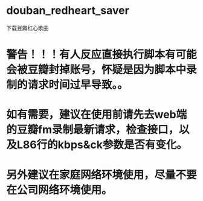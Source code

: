 # douban_redheart_saver
下载豆瓣红心歌曲

# 警告！！！有人反应直接执行脚本有可能会被豆瓣封掉账号，怀疑是因为脚本中录制的请求时间过早导致。。
# 如有需要，建议在使用前请先去web端的豆瓣fm录制最新请求，检查接口，以及L86行的kbps&ck参数是否有变化。
# 另外建议在家庭网络环境使用，尽量不要在公司网络环境使用。
